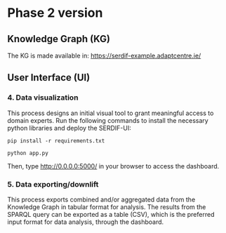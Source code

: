 # Phase 2 version

## Knowledge Graph (KG)

The KG is made available in: https://serdif-example.adaptcentre.ie/

## User Interface (UI)

### 4. Data visualization
This process designs an initial visual tool to grant meaningful access to domain experts.
Run the following commands to install the necessary python libraries and deploy the SERDIF-UI:

`pip install -r requirements.txt`

`python app.py`

Then, type http://0.0.0.0:5000/ in your browser to access the dashboard.

### 5. Data exporting/downlift

This process exports combined and/or aggregated data from the Knowledge Graph in tabular format for analysis. The results from the SPARQL query can be exported as a table (CSV), which is the preferred input format for data analysis, through the dashboard.
